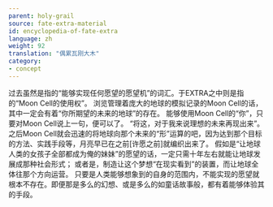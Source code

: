 ```yaml
---
parent: holy-grail
source: fate-extra-material
id: encyclopedia-of-fate-extra
language: zh
weight: 92
translation: "偶累瓦刚大木"
category:
- concept
---
```


过去虽然是指的“能够实现任何愿望的愿望机”的词汇。于EXTRA之中则是指的“Moon Cell的使用权”。
浏览管理着庞大的地球的模拟记录的Moon Cell的话，其中一定会有着“你所期望的未来的地球”的存在。
能够使用Moon Cell的“你”，只要对Moon Cell说上一句，便可以了。
“将这，对于我来说理想的未来再现出来”。
之后Moon Cell就会迅速的将地球向那个未来的“形”运算的吧，因为达到那个目标的方法、实践手段等，月亮早已在之前[许愿之前]就编织出来了。
假如是“让地球人类的女孩子全部都成为俺的妹妹”的愿望的话，一定只需十年左右就能让地球发展成那种社会形式；
或者是，制造让这个梦想“在现实看到”的装置，而让地球全体往那个方向运营。
只要是人类能够想象到的自身的范围内，不能实现的愿望就根本不存在。即便那是多么的幻想、或是多么的如童话故事般，都有着能够体验其的手段。
